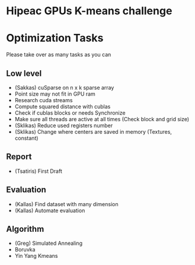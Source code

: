 # Hipeac GPUs K-means challenge

# Optimization Tasks

Please take over as many tasks as you can

## Low level
- (Sakkas) cuSparse on n x k sparse array
- Point size may not fit in GPU ram
- Research cuda streams 
- Compute squared distance with cublas
- Check if cublas blocks or needs Synchronize 
- Make sure all threads are active at all times (Check block and grid size)
- (Sklikas) Reduce used registers number
- (Sklikas) Change where centers are saved in memory (Textures, constant)

## Report
- (Tsatiris) First Draft

## Evaluation
- (Kallas) Find dataset with many dimension 
- (Kallas) Automate evaluation 

## Algorithm
- (Greg) Simulated Annealing
- Boruvka
- Yin Yang Kmeans
